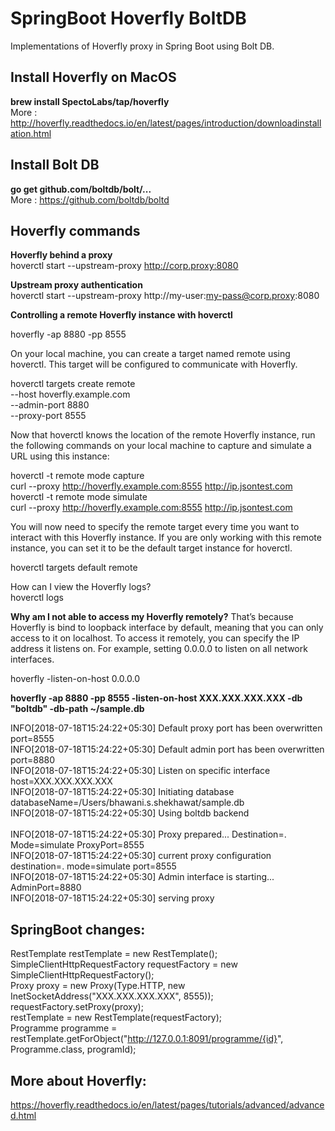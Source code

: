 # SpringBoot Hoverfly BoltDB
Implementations of Hoverfly proxy in Spring Boot using Bolt DB. <br />

## Install Hoverfly on MacOS

**brew install SpectoLabs/tap/hoverfly** <br />
More : http://hoverfly.readthedocs.io/en/latest/pages/introduction/downloadinstallation.html<br />

## Install Bolt DB

**go get github.com/boltdb/bolt/...** <br />
More :  https://github.com/boltdb/boltd<br />

## Hoverfly commands

**Hoverfly behind a proxy**<br />
hoverctl start --upstream-proxy http://corp.proxy:8080<br />

**Upstream proxy authentication**<br />
hoverctl start --upstream-proxy http://my-user:my-pass@corp.proxy:8080<br />

**Controlling a remote Hoverfly instance with hoverctl**<br />

hoverfly -ap 8880 -pp 8555<br />

On your local machine, you can create a target named remote using hoverctl. This target will be configured to communicate with Hoverfly.<br />

hoverctl targets create remote \
    --host hoverfly.example.com \
    --admin-port 8880 \
    --proxy-port 8555<br />
    
Now that hoverctl knows the location of the remote Hoverfly instance, run the following commands on your local machine to capture and simulate a URL using this instance:<br />

hoverctl -t remote mode capture<br />
curl --proxy http://hoverfly.example.com:8555 http://ip.jsontest.com<br />
hoverctl -t remote mode simulate<br />
curl --proxy http://hoverfly.example.com:8555 http://ip.jsontest.com<br />

You will now need to specify the remote target every time you want to interact with this Hoverfly instance. If you are only working with this remote instance, you can set it to be the default target instance for hoverctl.<br />

hoverctl targets default remote<br />

How can I view the Hoverfly logs?<br />
hoverctl logs

**Why am I not able to access my Hoverfly remotely?**
That’s because Hoverfly is bind to loopback interface by default, meaning that you can only access to it on localhost. To access it remotely, you can specify the IP address it listens on. For example, setting 0.0.0.0 to listen on all network interfaces.<br />

hoverfly -listen-on-host 0.0.0.0 <br />

**hoverfly -ap 8880 -pp 8555 -listen-on-host XXX.XXX.XXX.XXX -db "boltdb" -db-path ~/sample.db** <br />

INFO[2018-07-18T15:24:22+05:30] Default proxy port has been overwritten       port=8555<br />
INFO[2018-07-18T15:24:22+05:30] Default admin port has been overwritten       port=8880<br />
INFO[2018-07-18T15:24:22+05:30] Listen on specific interface                  host=XXX.XXX.XXX.XXX<br />
INFO[2018-07-18T15:24:22+05:30] Initiating database                           databaseName=/Users/bhawani.s.shekhawat/sample.db<br />
INFO[2018-07-18T15:24:22+05:30] Using boltdb backend <br />                        
INFO[2018-07-18T15:24:22+05:30] Proxy prepared...                             Destination=. Mode=simulate ProxyPort=8555<br />
INFO[2018-07-18T15:24:22+05:30] current proxy configuration                   destination=. mode=simulate port=8555<br />
INFO[2018-07-18T15:24:22+05:30] Admin interface is starting...                AdminPort=8880<br />
INFO[2018-07-18T15:24:22+05:30] serving proxy <br />

## SpringBoot changes:

RestTemplate restTemplate = new RestTemplate();<br />
SimpleClientHttpRequestFactory requestFactory = new SimpleClientHttpRequestFactory();<br />
Proxy proxy = new Proxy(Type.HTTP, new InetSocketAddress("XXX.XXX.XXX.XXX", 8555));<br />
requestFactory.setProxy(proxy);<br />
restTemplate =  new RestTemplate(requestFactory);<br />
Programme programme = restTemplate.getForObject("http://127.0.0.1:8091/programme/{id}", Programme.class, programId);<br />

## More about Hoverfly:<br />
https://hoverfly.readthedocs.io/en/latest/pages/tutorials/advanced/advanced.html

